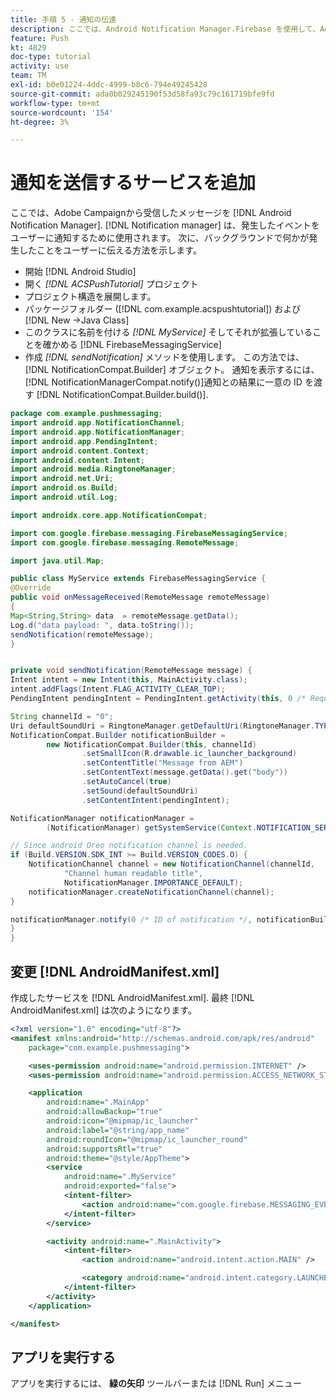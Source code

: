 ```yaml
---
title: 手順 5 - 通知の伝達
description: ここでは、Android Notification Manager.Firebase を使用して、Adobe Campaignから受け取ったメッセージを伝播します。
feature: Push
kt: 4829
doc-type: tutorial
activity: use
team: TM
exl-id: b0e01224-4ddc-4999-b8c6-794e49245428
source-git-commit: ada0b029245190f53d58fa93c79c161719bfe9fd
workflow-type: tm+mt
source-wordcount: '154'
ht-degree: 3%

---
```


# 通知を送信するサービスを追加

ここでは、Adobe Campaignから受信したメッセージを [!DNL Android Notification Manager]. [!DNL Notification manager] は、発生したイベントをユーザーに通知するために使用されます。
次に、バックグラウンドで何かが発生したことをユーザーに伝える方法を示します。

* 開始 [!DNL Android Studio]
* 開く *[!DNL ACSPushTutorial]* プロジェクト
* プロジェクト構造を展開します。
* パッケージフォルダー ([!DNL com.example.acspushtutorial]) および [!DNL New ->Java Class]
* このクラスに名前を付ける *[!DNL MyService]* そしてそれが拡張していることを確かめる [!DNL FirebaseMessagingService]
* 作成 *[!DNL sendNotification]* メソッドを使用します。 この方法では、 [!DNL NotificationCompat.Builder] オブジェクト。 通知を表示するには、 [!DNL NotificationManagerCompat.notify()]通知との結果に一意の ID を渡す [!DNL NotificationCompat.Builder.build()].

<!--
Removed `{.line-numbers}` below
-->

```java
package com.example.pushmessaging;
import android.app.NotificationChannel;
import android.app.NotificationManager;
import android.app.PendingIntent;
import android.content.Context;
import android.content.Intent;
import android.media.RingtoneManager;
import android.net.Uri;
import android.os.Build;
import android.util.Log;

import androidx.core.app.NotificationCompat;

import com.google.firebase.messaging.FirebaseMessagingService;
import com.google.firebase.messaging.RemoteMessage;

import java.util.Map;

public class MyService extends FirebaseMessagingService {
@Override
public void onMessageReceived(RemoteMessage remoteMessage)
{
Map<String,String> data  = remoteMessage.getData();
Log.d("data payload: ", data.toString());
sendNotification(remoteMessage);
}


private void sendNotification(RemoteMessage message) {
Intent intent = new Intent(this, MainActivity.class);
intent.addFlags(Intent.FLAG_ACTIVITY_CLEAR_TOP);
PendingIntent pendingIntent = PendingIntent.getActivity(this, 0 /* Request code */, intent, PendingIntent.FLAG_ONE_SHOT);

String channelId = "0";
Uri defaultSoundUri = RingtoneManager.getDefaultUri(RingtoneManager.TYPE_NOTIFICATION);
NotificationCompat.Builder notificationBuilder =
        new NotificationCompat.Builder(this, channelId)
                .setSmallIcon(R.drawable.ic_launcher_background)
                .setContentTitle("Message from AEM")
                .setContentText(message.getData().get("body"))
                .setAutoCancel(true)
                .setSound(defaultSoundUri)
                .setContentIntent(pendingIntent);

NotificationManager notificationManager =
        (NotificationManager) getSystemService(Context.NOTIFICATION_SERVICE);

// Since android Oreo notification channel is needed.
if (Build.VERSION.SDK_INT >= Build.VERSION_CODES.O) {
    NotificationChannel channel = new NotificationChannel(channelId,
            "Channel human readable title",
            NotificationManager.IMPORTANCE_DEFAULT);
    notificationManager.createNotificationChannel(channel);
}

notificationManager.notify(0 /* ID of notification */, notificationBuilder.build());
}
}
```

## 変更 [!DNL AndroidManifest.xml]

作成したサービスを [!DNL AndroidManifest.xml]. 最終 [!DNL AndroidManifest.xml] は次のようになります。

<!--
Removed `{.line-numbers}` below
-->

```xml
<?xml version="1.0" encoding="utf-8"?>
<manifest xmlns:android="http://schemas.android.com/apk/res/android"
    package="com.example.pushmessaging">

    <uses-permission android:name="android.permission.INTERNET" />
    <uses-permission android:name="android.permission.ACCESS_NETWORK_STATE" />

    <application
        android:name=".MainApp"
        android:allowBackup="true"
        android:icon="@mipmap/ic_launcher"
        android:label="@string/app_name"
        android:roundIcon="@mipmap/ic_launcher_round"
        android:supportsRtl="true"
        android:theme="@style/AppTheme">
        <service
            android:name=".MyService"
            android:exported="false">
            <intent-filter>
                <action android:name="com.google.firebase.MESSAGING_EVENT" />
            </intent-filter>
        </service>

        <activity android:name=".MainActivity">
            <intent-filter>
                <action android:name="android.intent.action.MAIN" />

                <category android:name="android.intent.category.LAUNCHER" />
            </intent-filter>
        </activity>
    </application>

</manifest>
```

## アプリを実行する

アプリを実行するには、 **緑の矢印** ツールバーまたは [!DNL Run] メニュー
